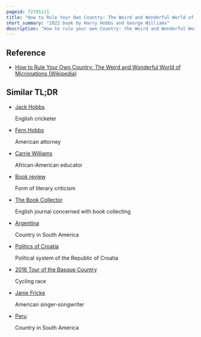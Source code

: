 ```yaml
---
pageid: 72785111
title: "How to Rule Your Own Country: The Weird and Wonderful World of Micronations"
short_summary: "2022 book by Harry Hobbs and George Williams"
description: "How to rule your own Country: the Weird and Wonderful World of Micronations is a 2022 Book by australian Lawyers and legal Academics Harry Hobbs and George Williams about micronationalism—exploring several Micronations and their Motivations for declaring Independence. The Book gives an Overview of the Topic of Micronationalism and explores numerous Defunct and extant Micronations as well as their Motivations for declaring Sovereignty. A overarching Theme is the disproportionate Number of Micronations located within Australia. How to rule your own Country is a follow-up to hobbs and williams' more academic Work in 2021 Micronations and the Search for Sovereignty."
---
```


## Reference

- [How to Rule Your Own Country: The Weird and Wonderful World of Micronations (Wikipedia)](https://en.wikipedia.org/?curid=72785111)

## Similar TL;DR

- [Jack Hobbs](/tldr/en/jack-hobbs)

  English cricketer

- [Fern Hobbs](/tldr/en/fern-hobbs)

  American attorney

- [Carrie Williams](/tldr/en/carrie-williams)

  African-American educator

- [Book review](/tldr/en/book-review)

  Form of literary criticism

- [The Book Collector](/tldr/en/the-book-collector)

  English journal concerned with book collecting

- [Argentina](/tldr/en/argentina)

  Country in South America

- [Politics of Croatia](/tldr/en/politics-of-croatia)

  Political system of the Republic of Croatia

- [2016 Tour of the Basque Country](/tldr/en/2016-tour-of-the-basque-country)

  Cycling race

- [Janie Fricke](/tldr/en/janie-fricke)

  American singer-songwriter

- [Peru](/tldr/en/peru)

  Country in South America
